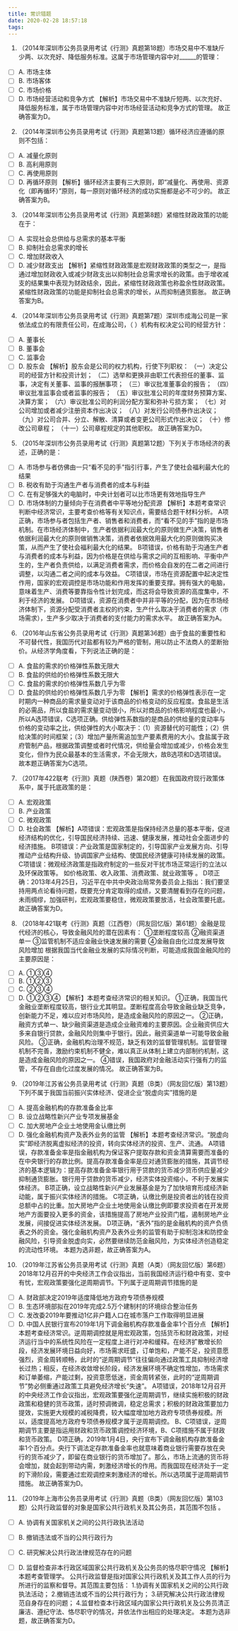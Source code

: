 ```yaml
---
title: 常识错题
date: 2020-02-28 18:57:18
tags:
---
```


<!--more-->

1. （2014年深圳市公务员录用考试《行测》真题第18题）市场交易中不准缺斤少两、以次充好、降低服务标准。这属于市场管理内容中对______的管理：
- [ ] A. 市场主体
- [ ] B. 市场客体
- [ ] C. 市场价格
- [ ] D. 市场经营活动和竞争方式
【解析】市场交易中不准缺斤短两、以次充好、降低服务标准，属于市场管理内容中对市场经营活动和竞争方式的管理。
故正确答案为D。

2. （2014年深圳市公务员录用考试《行测》真题第13题）循环经济应遵循的原则不包括：
- [ ] A. 减量化原则
- [ ] B. 高利用原则
- [ ] C. 再使用原则
- [ ] D. 再循环原则
【解析】循环经济主要有三大原则，即“减量化、再使用、资源化（即再循环）”原则，每一原则对循环经济的成功实施都是必不可少的。
故正确答案为B。

3. （2014年深圳市公务员录用考试《行测》真题第8题）紧缩性财政政策的功能在于：
- [ ] A. 实现社会总供给与总需求的基本平衡
- [ ] B. 抑制社会总需求的增长
- [ ] C. 增加财政收入
- [ ] D. 减少财政支出
【解析】紧缩性财政政策是宏观财政政策的类型之一，是指通过增加财政收入或减少财政支出以抑制社会总需求增长的政策。由于增收减支的结果集中表现为财政结余，因此，紧缩性财政政策也称盈余性财政政策。紧缩性财政政策的功能是抑制社会总需求的增长，从而抑制通货膨胀。
故正确答案为B。

4. （2014年深圳市公务员录用考试《行测》真题第7题）深圳市成海公司是一家依法成立的有限责任公司，在成海公司，（    ）机构有权决定公司的经营方针：
- [ ] A. 董事长
- [ ] B. 董事会
- [ ] C. 监事会
- [ ] D. 股东会
【解析】股东会是公司的权力机构，行使下列职权：
（一）决定公司的经营方针和投资计划；
（二）选举和更换非由职工代表担任的董事、监事，决定有关董事、监事的报酬事项；
（三）审议批准董事会的报告；
（四）审议批准监事会或者监事的报告；
（五）审议批准公司的年度财务预算方案、决算方案；
（六）审议批准公司的利润分配方案和弥补亏损方案；
（七）对公司增加或者减少注册资本作出决议；
（八）对发行公司债券作出决议；
（九）对公司合并、分立、解散、清算或者变更公司形式作出决议；
（十）修改公司章程；
（十一）公司章程规定的其他职权。
故正确答案为D。

5. （2015年深圳市公务员录用考试《行测》真题第12题）下列关于市场经济的表述，正确的是：
- [ ] A. 市场参与者仿佛由一只“看不见的手”指引行事，产生了使社会福利最大化的结果
- [ ] B. 税收有助于沟通生产者与消费者的成本与利益
- [ ] C. 在有足够强大的电脑时，中央计划者可以比市场更有效地指导生产
- [ ] D. 市场体制的力量倾向于在消费者中平等地分配资源
【解析】本题考查常识判断中经济常识，主要考查价格等有关知识点，需要结合题干材料分析。
A项正确，市场参与者包括生产者、销售者和消费者，而“看不见的手”指的是市场机制。在市场经济体制中，生产者依据利润最大化的原则做生产决策，销售者依据利润最大化的原则做销售决策，消费者依据效用最大化的原则做购买决策，从而产生了使社会福利最大化的结果。
B项错误，价格有助于沟通生产者与消费者的成本与利益，因为价格是在供给与需求之间的互相影响、平衡中产生的，生产者负责供给，以满足消费者需求，而价格会自发的在二者之间进行调整，以沟通二者之间的成本与效益。
C项错误，市场在资源配置中起决定性作用，国家的宏观调控是市场功能和作用发挥的重要支撑。拥有强大的电脑，意味着生产、消费等要靠指令性计划完成，而这将会导致资源的高度集中，不利于经济的发展。
D项错误，资源在消费者中并非平等的分配，因为在市场经济体制下，资源分配受消费者主权的约束，生产什么取决于消费者的需求（市场需求），生产多少取决于消费者的支付能力的需求水平。
故正确答案为A。

6. （2016年山东省公务员录用考试《行测》真题第36题）由于食盐的重要性和不可替代性，我国历代对盐都有较为严格的管制，用以防止不法商人的垄断抬价。从经济学角度看，下列说法正确的是：
- [ ] A. 食盐的需求的价格弹性系数无限大
- [ ] B. 食盐的供给的价格弹性系数无限大
- [ ] C. 食盐的需求的价格弹性系数几乎为零
- [ ] D. 食盐的供给的价格弹性系数几乎为零
【解析】需求的价格弹性表示在一定时期内一种商品的需求量变动对于该商品的价格变动的反应程度。食盐是生活的必需品，所以食盐的需求量变动很小，所以对商品的价格影响程度也最小，所以A选项错误，C选项正确。供给弹性系数指的是商品的供给量的变动率与价格的变动率之比，供给弹性的大小取决于：（1）资源替代的可能性；（2）供给决策的时间框架；（3）增加产量所需追加生产要素费用的大小。食盐属于政府管制产品，根据政策调整或者时代情况，供给量会增加或减少，价格会发生变化，但作为民众最基本的生活需求，不会无限大，故B选项和D选项错误。
故本题正确答案为C选项。

7. （2017年422联考《行测》真题（陕西卷）第20题）在我国政府现行政策体系中，属于托底政策的是：
- [ ] A. 宏观政策
- [ ] B. 产业政策
- [ ] C. 微观政策
- [ ] D. 社会政策
【解析】A项错误：宏观政策是指保持经济总量的基本平衡，促进经济结构的优化，引导国民经济持续、迅速、健康发展，推动社会全面进步的经济措施。
B项错误：产业政策是国家制定的，引导国家产业发展方向、引导推动产业结构升级、协调国家产业结构、使国民经济健康可持续发展的政策。
C项错误：微观经济政策是指政府制定的一些反对干扰市场正常运行的立法以及环保政策等。 如价格政策、收入政策、消费政策、就业政策等 。 
D项正确：2013年4月25日，习近平在中共中央政治局常务委员会上指出：我们要坚持用两点论看待问题，既要充分肯定取得的成绩，又要清醒看到存在的问题，未雨绸缪，加强研判，宏观政策要稳住，微观政策要放活，社会政策要托底。
故正确答案为D。

8. （2018年421联考《行测》真题（江西卷）（网友回忆版）第61题）金融是现代经济的核心，导致金融风险的潜在因素有：
①垄断程度较高
②融资渠道单一
③监管机制不适应金融业快速发展的需要
④金融自由化过度发展导致风险增加
根据我国当代金融业发展的实际情况判断，可能造成我国金融风险的主要原因是：
- [ ] A. ①③④
- [ ] B. ①②③
- [ ] C. ②③④
- [ ] D. ①②③④
【解析】本题考查经济常识的相关知识。
①正确，我国当代金融业垄断程度较高，银行业尤其明显。垄断程度高会导致金融业缺乏竞争，创新能力不足，难以应对市场风险，是造成金融风险的原因之一。
②正确，融资方式单一、缺少融资渠道是造成企业融资难的主要原因。企业融资供应大多来自银行贷款，金融风险则集中于银行。因此，融资渠道单一可能导致金融风险。
③正确，金融机构治理不规范，缺乏有效的监督管理机制。监督管理机制不完善，激励约束机制不健全，难以真正从体制上建立内部制约机制，这是造成金融风险的原因之一。
④错误，我国政府对金融活动实行强有力的监管，不存在自由化过度发展的情况。
故正确答案为B。

9. （2019年江苏省公务员录用考试《行测》真题（B类）（网友回忆版）第13题）下列不属于我国当前振兴实体经济、促进企业“脱虚向实”措施的是
- [ ] A. 提高金融机构的存款准备金比率
- [ ] B. 设立战略性新兴产业专项发展基金
- [ ] C. 加大房地产企业土地使用金认缴比例
- [ ] D. 强化金融机构资产及表外业务的监管
【解析】本题考查经济常识。“脱虚向实”即经济脱离虚拟经济的投资，转向实体经济的投资、生产、流通。
A项错误，存款准备金率是指金融机构为保证客户提取存款和资金清算需要而准备的在中央银行的存款比例。提高存款准备金率是应对通货膨胀的措施，其调节经济的基本逻辑为：提高存款准备金率银行用于贷款的货币减少货币供应量减少抑制通货膨胀。银行用于贷款的货币减少，经济实体投资缩小，不利于发展实体经济。
B项正确，设立战略性新兴产业发展基金是为了加快培育形成经济新动能，属于振兴实体经济的措施。
C项正确，认缴比例是投资者出的钱在投资总额中占的比重。加大房地产企业土地使用金认缴比例即要求投资者在开发房地产方面要投入更多的资金，该措施提高了房地产业投资门槛，遏制房地产业发展，间接促进实体经济发展。
D项正确，“表外”指的是金融机构的资产负债表之外的资金。强化金融机构资产及表外业务的监管有助于抑制泡沫和防控金融风险，引导资金脱虚向实，必然要继续防范金融风险，为实体经济创造稳定的流动性环境。
本题为选非题，故正确答案为A。

10. （2019年江苏省公务员录用考试《行测》真题（A类）（网友回忆版）第6题）2018年12月召开的中央经济工作会议指出，当前我国经济运行稳中有变、变中有忧，宏观政策要强化逆周期调节。下列属于逆周期调节措施的是
- [ ] A. 财政部决定2019年适度降低地方政府专项债券规模
- [ ] B. 生态环境部拟在2019年完成2.5万个建制村的环境综合整治任务
- [ ] C. 发改委2019年要推动1亿非户籍人口在城市落户工作取得明显进展
- [ ] D. 中国人民银行宣布2019年1月下调金融机构存款准备金率1个百分点
【解析】本题考查经济常识。逆周期调控就是用宏观政策，包括货币和财政政策，对经济运行当中的系统性风险在一定程度上进行对冲和缓释。在经济扩散增长阶段，经济发展环境日益向好，市场需求旺盛，订单饱和，产能不足，投资意愿强烈，资金周转顺畅，此时的“逆周期调节”往往偏向通过政策工具抑制经济增长过热；相反，在经济收敛增长阶段，经济发展环境不确定性增加，市场需求和订单萎缩，产能过剩，投资意愿低迷，资金周转紧张，此时的“逆周期调节”势必侧重通过政策工具避免经济增长“失速”。
A项错误，2018年12月召开的中央经济工作会议指出，宏观政策要强化逆周期调节，继续实施积极的财政政策和稳健的货币政策，适时预调微调，稳定总需求；积极的财政政策要加力提效，实施更大规模的减税降费，较大幅度增加地方政府专项债券规模。所以，适度提高地方政府专项债券规模才属于逆周期调控。
B、C项错误，逆周期调节主要是指运用财政和货币政策调控经济环境，B、C项措施不属于财政和货币政策。
D项正确，2019年1月4日，央行宣布下调金融机构存款准备金率1个百分点。央行下调法定存款准备金率也就意味着商业银行需要存放在央行的货币减少了，即留在商业银行的货币增加了。那么，市场上流通的货币将会增加，就会起到带动内需，刺激经济增长的作用。而我国现在经济处于一定的下滑阶段，需要通过宏观调控来刺激经济的增长。所以选项属于逆周期调节措施。
故正确答案为D。

11. （2019年上海市公务员录用考试《行测》真题（B类）（网友回忆版）第103题）公共行政监督的对象是国家公共行政机关及其公务员，其范围不包括             。
- [ ] A. 协调有关国家机关之间的公共行政执法活动
- [ ] B. 撤销违法或不当的公共行政行为
- [ ] C. 研究解决公共行政法律规范存在的问题
- [ ] D. 监督检查非本行政区域国家公共行政机关及公务员的恪尽职守情况
【解析】本题考查管理学。
公共行政监督是指对国家公共行政机关及其工作人员的行为所进行的监察和督导。其范围主要包括：
1.协调有关国家机关之间的公共行政执法活动；
2.撤销违法或不当的公共行政行为；
3.研究解决公共行政法律规范自身存在的问题；
4.监督检查本行政区域内国家公共行政机关及公务员清正廉洁、遵纪守法、恪尽职守的情况，并依法作出相应的处理决定。
本题为选非题，故正确答案为D。

